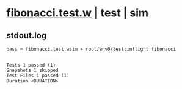# [fibonacci.test.w](../../../../../../examples/tests/sdk_tests/math/fibonacci.test.w) | test | sim

## stdout.log
```log
pass ─ fibonacci.test.wsim » root/env0/test:inflight fibonacci
 
 
Tests 1 passed (1)
Snapshots 1 skipped
Test Files 1 passed (1)
Duration <DURATION>
```

